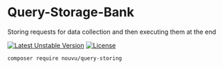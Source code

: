 # Query-Storage-Bank
 Storing requests for data collection and then executing them at the end

[![Latest Unstable Version](https://poser.pugx.org/nouvu/query-storing/v/stable)](https://packagist.org/packages/nouvu/query-storing) [![License](https://poser.pugx.org/nouvu/query-storing/license)](//packagist.org/packages/nouvu/query-storing)


```sh
composer require nouvu/query-storing
```